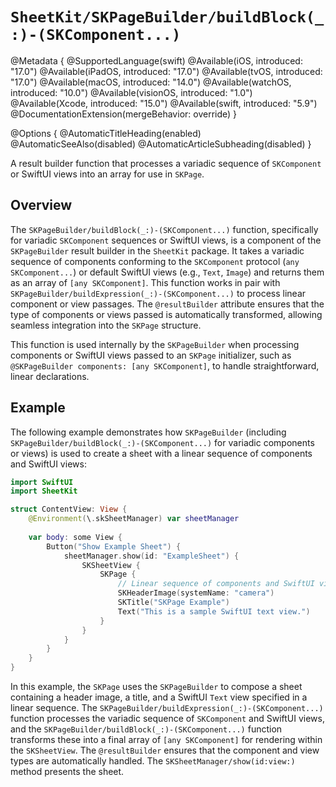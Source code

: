# ``SheetKit/SKPageBuilder/buildBlock(_:)-(SKComponent...)``

@Metadata {
    @SupportedLanguage(swift)
    @Available(iOS, introduced: "17.0")
    @Available(iPadOS, introduced: "17.0")
    @Available(tvOS, introduced: "17.0")
    @Available(macOS, introduced: "14.0")
    @Available(watchOS, introduced: "10.0")
    @Available(visionOS, introduced: "1.0")
    @Available(Xcode, introduced: "15.0")
    @Available(swift, introduced: "5.9")
    @DocumentationExtension(mergeBehavior: override)
}

@Options {
    @AutomaticTitleHeading(enabled)
    @AutomaticSeeAlso(disabled)
    @AutomaticArticleSubheading(disabled)
}

A result builder function that processes a variadic sequence of ``SKComponent`` or SwiftUI views into an array for use in ``SKPage``.

## Overview

The ``SKPageBuilder/buildBlock(_:)-(SKComponent...)`` function, specifically for variadic ``SKComponent`` sequences or SwiftUI views, is a component of the ``SKPageBuilder`` result builder in the `SheetKit` package. It takes a variadic sequence of components conforming to the ``SKComponent`` protocol (`any SKComponent...`) or default SwiftUI views (e.g., `Text`, `Image`) and returns them as an array of `[any SKComponent]`. This function works in pair with ``SKPageBuilder/buildExpression(_:)-(SKComponent...)`` to process linear component or view passages. The `@resultBuilder` attribute ensures that the type of components or views passed is automatically transformed, allowing seamless integration into the ``SKPage`` structure.

This function is used internally by the ``SKPageBuilder`` when processing components or SwiftUI views passed to an ``SKPage`` initializer, such as `@SKPageBuilder components: [any SKComponent]`, to handle straightforward, linear declarations.

## Example

The following example demonstrates how ``SKPageBuilder`` (including ``SKPageBuilder/buildBlock(_:)-(SKComponent...)`` for variadic components or views) is used to create a sheet with a linear sequence of components and SwiftUI views:

```swift
import SwiftUI
import SheetKit

struct ContentView: View {
    @Environment(\.skSheetManager) var sheetManager
    
    var body: some View {
        Button("Show Example Sheet") {
            sheetManager.show(id: "ExampleSheet") {
                SKSheetView {
                    SKPage {
                        // Linear sequence of components and SwiftUI views processed by buildBlock(_:)
                        SKHeaderImage(systemName: "camera")
                        SKTitle("SKPage Example")
                        Text("This is a sample SwiftUI text view.")
                    }
                }
            }
        }
    }
}
```

In this example, the ``SKPage`` uses the ``SKPageBuilder`` to compose a sheet containing a header image, a title, and a SwiftUI `Text` view specified in a linear sequence. The ``SKPageBuilder/buildExpression(_:)-(SKComponent...)`` function processes the variadic sequence of ``SKComponent`` and SwiftUI views, and the ``SKPageBuilder/buildBlock(_:)-(SKComponent...)`` function transforms these into a final array of `[any SKComponent]` for rendering within the ``SKSheetView``. The `@resultBuilder` ensures that the component and view types are automatically handled. The ``SKSheetManager/show(id:view:)`` method presents the sheet.